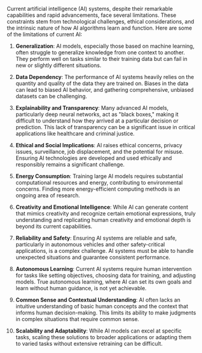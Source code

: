 Current artificial intelligence (AI) systems, despite their remarkable capabilities and rapid advancements, face several limitations. These constraints stem from technological challenges, ethical considerations, and the intrinsic nature of how AI algorithms learn and function. Here are some of the limitations of current AI:

1. **Generalization**: AI models, especially those based on machine learning, often struggle to generalize knowledge from one context to another. They perform well on tasks similar to their training data but can fail in new or slightly different situations.

2. **Data Dependency**: The performance of AI systems heavily relies on the quantity and quality of the data they are trained on. Biases in the data can lead to biased AI behavior, and gathering comprehensive, unbiased datasets can be challenging.

3. **Explainability and Transparency**: Many advanced AI models, particularly deep neural networks, act as "black boxes," making it difficult to understand how they arrived at a particular decision or prediction. This lack of transparency can be a significant issue in critical applications like healthcare and criminal justice.

4. **Ethical and Social Implications**: AI raises ethical concerns, privacy issues, surveillance, job displacement, and the potential for misuse. Ensuring AI technologies are developed and used ethically and responsibly remains a significant challenge.

5. **Energy Consumption**: Training large AI models requires substantial computational resources and energy, contributing to environmental concerns. Finding more energy-efficient computing methods is an ongoing area of research.

6. **Creativity and Emotional Intelligence**: While AI can generate content that mimics creativity and recognize certain emotional expressions, truly understanding and replicating human creativity and emotional depth is beyond its current capabilities.

7. **Reliability and Safety**: Ensuring AI systems are reliable and safe, particularly in autonomous vehicles and other safety-critical applications, is a complex challenge. AI systems must be able to handle unexpected situations and guarantee consistent performance.

8. **Autonomous Learning**: Current AI systems require human intervention for tasks like setting objectives, choosing data for training, and adjusting models. True autonomous learning, where AI can set its own goals and learn without human guidance, is not yet achievable.

9. **Common Sense and Contextual Understanding**: AI often lacks an intuitive understanding of basic human concepts and the context that informs human decision-making. This limits its ability to make judgments in complex situations that require common sense.

10. **Scalability and Adaptability**: While AI models can excel at specific tasks, scaling these solutions to broader applications or adapting them to varied tasks without extensive retraining can be difficult.

